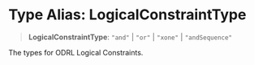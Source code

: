 # Type Alias: LogicalConstraintType

> **LogicalConstraintType**: `"and"` \| `"or"` \| `"xone"` \| `"andSequence"`

The types for ODRL Logical Constraints.
